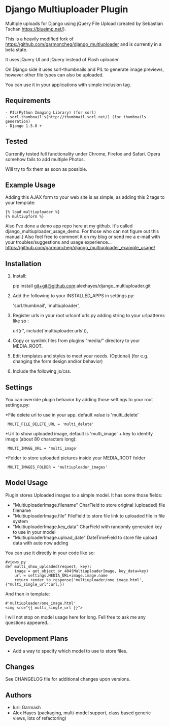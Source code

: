 # Django Multiuploader Plugin

Multiple uploads for Django using jQuery File Upload (created by Sebastian Tschan https://blueimp.net/).

This is a heavily modified fork of https://github.com/garmoncheg/django_multiuploader and is currently in a beta state.

It uses jQuery UI and jQuery instead of Flash uploader.

On Django side it uses sorl-thumbnails and PIL to generate image previews, however 
other file types can also be uploaded.

You can use it in your applications with simple inclusion tag.

## Requirements

    - PIL(Python Imaging Library) (for sorl)
    - sorl-thumbnail's(http://thumbnail.sorl.net/) (for thumbnails generation)
    - Django 1.5.0 +

## Tested

Currently tested full functionality under Chrome, Firefox and Safari.
Opera somehow fails to add multiple Photos.

Will try to fix them as soon as possible.

## Example Usage

Adding this AJAX form to your web site is as simple, as adding this 2 tags to your template:

    {% load multiuploader %}
    {% multiupform %}

Also I've done a demo app repo here at my github.
It's called django_multiuploader_usage_demo.
For those who can not figure out this manual.) Also feel free to comment it on my
blog or send me a e-mail with your troubles/suggestions and usage experience...
https://github.com/garmoncheg/django_multiuploader_example_usage/

## Installation

1. Install:

	pip install git+git@github.com:alexhayes/django_multiuploader.git

2. Add the following to your INSTALLED_APPS in settings.py:

	'sorl.thumbnail',
    'multiuploader',

3. Register urls in your root urlconf urls.py adding string to your urlpatterns like so :

    url(r'', include('multiuploader.urls')),

3. Copy or symlink files from plugins "media/" directory to your MEDIA_ROOT.

4. Edit templates and styles to meet your needs. (Optional)
    (for e.g. changing the form design and/or behavior)

5. Include the following js/css.

	<link rel="stylesheet" href="http://ajax.googleapis.com/ajax/libs/jqueryui/1.9.2/themes/base/jquery-ui.css" id="theme">
	<link rel="stylesheet" href="{{ static_url }}multiuploader/styles/jquery.fileupload-ui.css">
	<script src="//ajax.googleapis.com/ajax/libs/jquery/1.8.3/jquery.min.js"></script>
	<script src="js/vendor/jquery.ui.widget.js"></script>
	<script src="http://blueimp.github.com/JavaScript-Templates/tmpl.min.js"></script>
	<script src="http://blueimp.github.com/JavaScript-Load-Image/load-image.min.js"></script>
	<script src="http://blueimp.github.com/JavaScript-Canvas-to-Blob/canvas-to-blob.min.js"></script>
	<script src="{{ static_url }}multiuploader/scripts/jquery.fileupload.js"></script>
	<script src="{{ static_url }}multiuploader/scripts/jquery.fileupload-fp.js"></script>
	<script src="{{ static_url }}multiuploader/scripts/jquery.fileupload-ui.js"></script>

## Settings

You can override plugin behavior by adding those settings to your root settings.py:

*File delete url to use in your app. default value is 'multi_delete'

     MULTI_FILE_DELETE_URL = 'multi_delete'

*Url to show uploaded image, default is 'multi_image' + key to identify image (about 80 characters long):

     MULTI_IMAGE_URL = 'multi_image'

*Folder to store uploaded pictures inside your MEDIA_ROOT folder

     MULTI_IMAGES_FOLDER = 'multiuploader_images'

## Model Usage

Plugin stores Uploaded images to a simple model. It has some those fields:

* "MultiuploaderImage.filename" CharField to store original (uploaded) file filename
* "MultiuploaderImage.file" FileField to store file link to uploaded file in file system
* "MultiuploaderImage.key_data" CharField with randomly generated key to use in your model
* "MultiuploaderImage.upload_date" DateTimeField to store file upload data with auto now adding

You can use it directly in your code like so:

    #views.py
    def multi_show_uploaded(request, key):
        image = get_object_or_404(MultiuploaderImage, key_data=key)
        url = settings.MEDIA_URL+image.image.name
        return render_to_response('multiuploader/one_image.html', {"multi_single_url":url,})
        
And then in template:

    #'multiuploader/one_image.html'
    <img src="{{ multi_single_url }}">

I will not stop on model usage here for long. Fell free to ask me any questions appeared...

## Development Plans

 - Add a way to specify which model to use to store files.
 
## Changes

See CHANGELOG file for additional changes upon versions.

## Authors

- Iurii Garmash
- Alex Hayes (packaging, multi-model support, class based generic views, lots of refactoring)